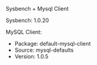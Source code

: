 Sysbench + Mysql Client

Sysbench: 1.0.20

MySQL Client: 
  * Package: default-mysql-client
  * Source: mysql-defaults
  * Version: 1.0.5
